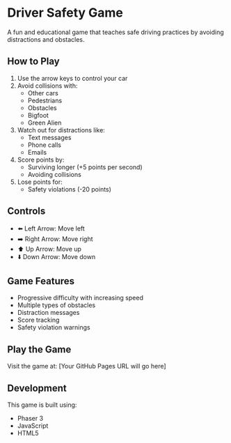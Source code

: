# Driver Safety Game

A fun and educational game that teaches safe driving practices by avoiding distractions and obstacles.

## How to Play

1. Use the arrow keys to control your car
2. Avoid collisions with:
   - Other cars
   - Pedestrians
   - Obstacles
   - Bigfoot
   - Green Alien
3. Watch out for distractions like:
   - Text messages
   - Phone calls
   - Emails
4. Score points by:
   - Surviving longer (+5 points per second)
   - Avoiding collisions
5. Lose points for:
   - Safety violations (-20 points)

## Controls

- ⬅️ Left Arrow: Move left
- ➡️ Right Arrow: Move right
- ⬆️ Up Arrow: Move up
- ⬇️ Down Arrow: Move down

## Game Features

- Progressive difficulty with increasing speed
- Multiple types of obstacles
- Distraction messages
- Score tracking
- Safety violation warnings

## Play the Game

Visit the game at: [Your GitHub Pages URL will go here]

## Development

This game is built using:
- Phaser 3
- JavaScript
- HTML5 
